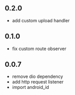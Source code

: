 ## 0.2.0
* add custom upload handler

## 0.1.0
* fix custom route observer

## 0.0.7
* remove dio dependency
* add http request listener
* import android_id